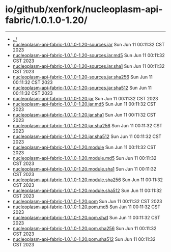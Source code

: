 # io/github/xenfork/nucleoplasm-api-fabric/1.0.1.0-1.20/

---
- [../](../index.md)
- [nucleoplasm-api-fabric-1.0.1.0-1.20-sources.jar](nucleoplasm-api-fabric-1.0.1.0-1.20-sources.jar) Sun Jun 11 00:11:32 CST 2023
- [nucleoplasm-api-fabric-1.0.1.0-1.20-sources.jar.md5](nucleoplasm-api-fabric-1.0.1.0-1.20-sources.jar.md5) Sun Jun 11 00:11:32 CST 2023
- [nucleoplasm-api-fabric-1.0.1.0-1.20-sources.jar.sha1](nucleoplasm-api-fabric-1.0.1.0-1.20-sources.jar.sha1) Sun Jun 11 00:11:32 CST 2023
- [nucleoplasm-api-fabric-1.0.1.0-1.20-sources.jar.sha256](nucleoplasm-api-fabric-1.0.1.0-1.20-sources.jar.sha256) Sun Jun 11 00:11:32 CST 2023
- [nucleoplasm-api-fabric-1.0.1.0-1.20-sources.jar.sha512](nucleoplasm-api-fabric-1.0.1.0-1.20-sources.jar.sha512) Sun Jun 11 00:11:32 CST 2023
- [nucleoplasm-api-fabric-1.0.1.0-1.20.jar](nucleoplasm-api-fabric-1.0.1.0-1.20.jar) Sun Jun 11 00:11:32 CST 2023
- [nucleoplasm-api-fabric-1.0.1.0-1.20.jar.md5](nucleoplasm-api-fabric-1.0.1.0-1.20.jar.md5) Sun Jun 11 00:11:32 CST 2023
- [nucleoplasm-api-fabric-1.0.1.0-1.20.jar.sha1](nucleoplasm-api-fabric-1.0.1.0-1.20.jar.sha1) Sun Jun 11 00:11:32 CST 2023
- [nucleoplasm-api-fabric-1.0.1.0-1.20.jar.sha256](nucleoplasm-api-fabric-1.0.1.0-1.20.jar.sha256) Sun Jun 11 00:11:32 CST 2023
- [nucleoplasm-api-fabric-1.0.1.0-1.20.jar.sha512](nucleoplasm-api-fabric-1.0.1.0-1.20.jar.sha512) Sun Jun 11 00:11:32 CST 2023
- [nucleoplasm-api-fabric-1.0.1.0-1.20.module](nucleoplasm-api-fabric-1.0.1.0-1.20.module) Sun Jun 11 00:11:32 CST 2023
- [nucleoplasm-api-fabric-1.0.1.0-1.20.module.md5](nucleoplasm-api-fabric-1.0.1.0-1.20.module.md5) Sun Jun 11 00:11:32 CST 2023
- [nucleoplasm-api-fabric-1.0.1.0-1.20.module.sha1](nucleoplasm-api-fabric-1.0.1.0-1.20.module.sha1) Sun Jun 11 00:11:32 CST 2023
- [nucleoplasm-api-fabric-1.0.1.0-1.20.module.sha256](nucleoplasm-api-fabric-1.0.1.0-1.20.module.sha256) Sun Jun 11 00:11:32 CST 2023
- [nucleoplasm-api-fabric-1.0.1.0-1.20.module.sha512](nucleoplasm-api-fabric-1.0.1.0-1.20.module.sha512) Sun Jun 11 00:11:32 CST 2023
- [nucleoplasm-api-fabric-1.0.1.0-1.20.pom](nucleoplasm-api-fabric-1.0.1.0-1.20.pom) Sun Jun 11 00:11:32 CST 2023
- [nucleoplasm-api-fabric-1.0.1.0-1.20.pom.md5](nucleoplasm-api-fabric-1.0.1.0-1.20.pom.md5) Sun Jun 11 00:11:32 CST 2023
- [nucleoplasm-api-fabric-1.0.1.0-1.20.pom.sha1](nucleoplasm-api-fabric-1.0.1.0-1.20.pom.sha1) Sun Jun 11 00:11:32 CST 2023
- [nucleoplasm-api-fabric-1.0.1.0-1.20.pom.sha256](nucleoplasm-api-fabric-1.0.1.0-1.20.pom.sha256) Sun Jun 11 00:11:32 CST 2023
- [nucleoplasm-api-fabric-1.0.1.0-1.20.pom.sha512](nucleoplasm-api-fabric-1.0.1.0-1.20.pom.sha512) Sun Jun 11 00:11:32 CST 2023
